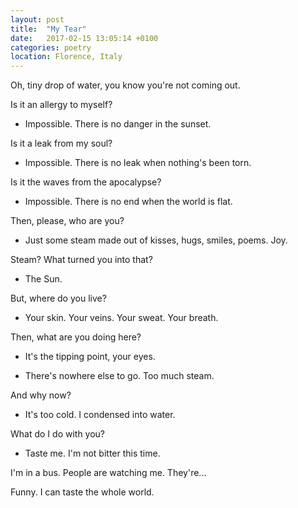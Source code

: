 ```yaml
---
layout: post
title:  "My Tear"
date:   2017-02-15 13:05:14 +0100
categories: poetry
location: Florence, Italy
---
```


Oh, tiny drop of water, you know you're not coming out.

Is it an allergy to myself?

- Impossible. There is no danger in the sunset.

Is it a leak from my soul?

- Impossible. There is no leak when nothing's been torn.

Is it the waves from the apocalypse?

- Impossible. There is no end when the world is flat.

Then, please, who are you?

- Just some steam made out of kisses, hugs, smiles, poems. Joy.

Steam? What turned you into that?

- The Sun. 

But, where do you live?

- Your skin. Your veins. Your sweat. Your breath.

Then, what are you doing here?

- It's the tipping point, your eyes. 

- There's nowhere else to go. Too much steam.

And why now?

- It's too cold. I condensed into water.

What do I do with you?

- Taste me. I'm not bitter this time.

I'm in a bus. People are watching me. They're...

Funny. I can taste the whole world.
